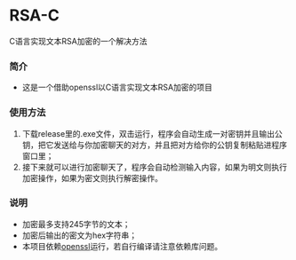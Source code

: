 # RSA-C
C语言实现文本RSA加密的一个解决方法
### 简介
- 这是一个借助openssl以C语言实现文本RSA加密的项目
### 使用方法
1. 下载release里的.exe文件，双击运行，程序会自动生成一对密钥并且输出公钥，把它发送给与你加密聊天的对方，并且把对方给你的公钥复制粘贴进程序窗口里；
2. 接下来就可以进行加密聊天了，程序会自动检测输入内容，如果为明文则执行加密操作，如果为密文则执行解密操作。
### 说明
- 加密最多支持245字节的文本；
- 加密后输出的密文为hex字符串；
- 本项目依赖[openssl](https://github.com/openssl/openssl)运行，若自行编译请注意依赖库问题。
